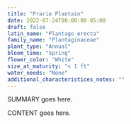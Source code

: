 ```yaml
---
title: "Prarie Plantain"
date: 2022-07-24T00:00:00-05:00
draft: false
latin_name: "Plantago erecta"
family_name: "Plantaginaceae"
plant_type: "Annual"
bloom_time: "Spring"
flower_color: "White"
size_at_maturity: "< 1 ft"
water_needs: "None"
additional_characteristices_notes: ""
---
```


SUMMARY goes here.

<!--more-->

CONTENT goes here.